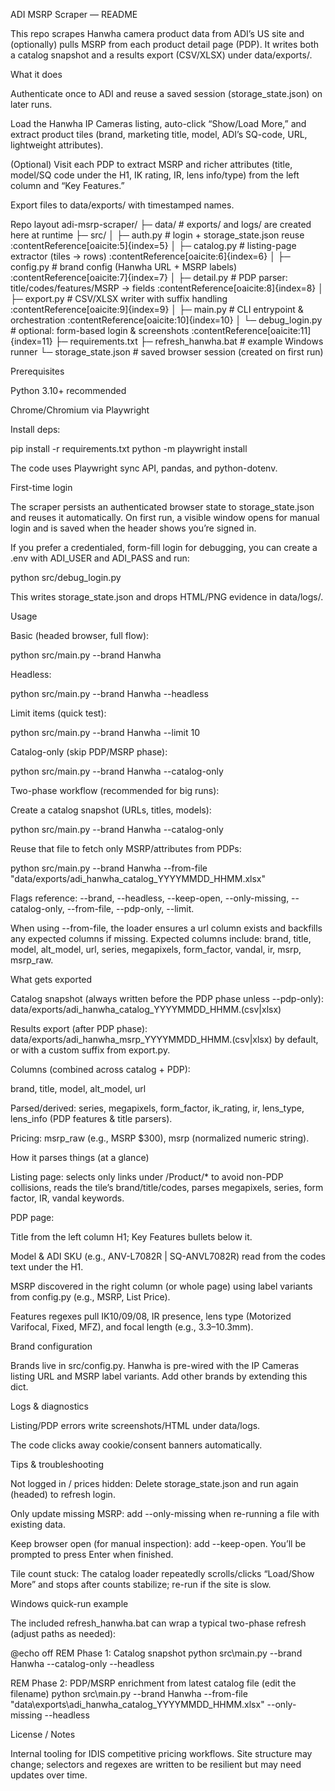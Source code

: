 ADI MSRP Scraper — README

This repo scrapes Hanwha camera product data from ADI’s US site and (optionally) pulls MSRP from each product detail page (PDP). It writes both a catalog snapshot and a results export (CSV/XLSX) under data/exports/.

What it does

Authenticate once to ADI and reuse a saved session (storage_state.json) on later runs.

Load the Hanwha IP Cameras listing, auto-click “Show/Load More,” and extract product tiles (brand, marketing title, model, ADI’s SQ-code, URL, lightweight attributes).

(Optional) Visit each PDP to extract MSRP and richer attributes (title, model/SQ code under the H1, IK rating, IR, lens info/type) from the left column and “Key Features.”

Export files to data/exports/ with timestamped names.

Repo layout
adi-msrp-scraper/
├─ data/                     # exports/ and logs/ are created here at runtime
├─ src/
│  ├─ auth.py                # login + storage_state.json reuse :contentReference[oaicite:5]{index=5}
│  ├─ catalog.py             # listing-page extractor (tiles → rows) :contentReference[oaicite:6]{index=6}
│  ├─ config.py              # brand config (Hanwha URL + MSRP labels) :contentReference[oaicite:7]{index=7}
│  ├─ detail.py              # PDP parser: title/codes/features/MSRP → fields :contentReference[oaicite:8]{index=8}
│  ├─ export.py              # CSV/XLSX writer with suffix handling :contentReference[oaicite:9]{index=9}
│  ├─ main.py                # CLI entrypoint & orchestration :contentReference[oaicite:10]{index=10}
│  └─ debug_login.py         # optional: form-based login & screenshots :contentReference[oaicite:11]{index=11}
├─ requirements.txt
├─ refresh_hanwha.bat        # example Windows runner
└─ storage_state.json        # saved browser session (created on first run)

Prerequisites

Python 3.10+ recommended

Chrome/Chromium via Playwright

Install deps:

pip install -r requirements.txt
python -m playwright install


The code uses Playwright sync API, pandas, and python-dotenv.

First-time login

The scraper persists an authenticated browser state to storage_state.json and reuses it automatically. On first run, a visible window opens for manual login and is saved when the header shows you’re signed in.

If you prefer a credentialed, form-fill login for debugging, you can create a .env with ADI_USER and ADI_PASS and run:

python src/debug_login.py


This writes storage_state.json and drops HTML/PNG evidence in data/logs/.

Usage

Basic (headed browser, full flow):

python src/main.py --brand Hanwha


Headless:

python src/main.py --brand Hanwha --headless


Limit items (quick test):

python src/main.py --brand Hanwha --limit 10


Catalog-only (skip PDP/MSRP phase):

python src/main.py --brand Hanwha --catalog-only


Two-phase workflow (recommended for big runs):

Create a catalog snapshot (URLs, titles, models):

python src/main.py --brand Hanwha --catalog-only


Reuse that file to fetch only MSRP/attributes from PDPs:

python src/main.py --brand Hanwha --from-file "data/exports/adi_hanwha_catalog_YYYYMMDD_HHMM.xlsx"


Flags reference: --brand, --headless, --keep-open, --only-missing, --catalog-only, --from-file, --pdp-only, --limit.

When using --from-file, the loader ensures a url column exists and backfills any expected columns if missing. Expected columns include:
brand, title, model, alt_model, url, series, megapixels, form_factor, vandal, ir, msrp, msrp_raw.

What gets exported

Catalog snapshot (always written before the PDP phase unless --pdp-only):
data/exports/adi_hanwha_catalog_YYYYMMDD_HHMM.(csv|xlsx)

Results export (after PDP phase):
data/exports/adi_hanwha_msrp_YYYYMMDD_HHMM.(csv|xlsx) by default, or with a custom suffix from export.py.

Columns (combined across catalog + PDP):

brand, title, model, alt_model, url

Parsed/derived: series, megapixels, form_factor, ik_rating, ir, lens_type, lens_info (PDP features & title parsers).

Pricing: msrp_raw (e.g., MSRP $300), msrp (normalized numeric string).

How it parses things (at a glance)

Listing page: selects only links under /Product/* to avoid non-PDP collisions, reads the tile’s brand/title/codes, parses megapixels, series, form factor, IR, vandal keywords.

PDP page:

Title from the left column H1; Key Features bullets below it.

Model & ADI SKU (e.g., ANV-L7082R | SQ-ANVL7082R) read from the codes text under the H1.

MSRP discovered in the right column (or whole page) using label variants from config.py (e.g., MSRP, List Price).

Features regexes pull IK10/09/08, IR presence, lens type (Motorized Varifocal, Fixed, MFZ), and focal length (e.g., 3.3–10.3mm).

Brand configuration

Brands live in src/config.py. Hanwha is pre-wired with the IP Cameras listing URL and MSRP label variants. Add other brands by extending this dict.

Logs & diagnostics

Listing/PDP errors write screenshots/HTML under data/logs.

The code clicks away cookie/consent banners automatically.

Tips & troubleshooting

Not logged in / prices hidden: Delete storage_state.json and run again (headed) to refresh login.

Only update missing MSRP: add --only-missing when re-running a file with existing data.

Keep browser open (for manual inspection): add --keep-open. You’ll be prompted to press Enter when finished.

Tile count stuck: The catalog loader repeatedly scrolls/clicks “Load/Show More” and stops after counts stabilize; re-run if the site is slow.

Windows quick-run example

The included refresh_hanwha.bat can wrap a typical two-phase refresh (adjust paths as needed):

@echo off
REM Phase 1: Catalog snapshot
python src\main.py --brand Hanwha --catalog-only --headless

REM Phase 2: PDP/MSRP enrichment from latest catalog file (edit the filename)
python src\main.py --brand Hanwha --from-file "data\exports\adi_hanwha_catalog_YYYYMMDD_HHMM.xlsx" --only-missing --headless

License / Notes

Internal tooling for IDIS competitive pricing workflows. Site structure may change; selectors and regexes are written to be resilient but may need updates over time.